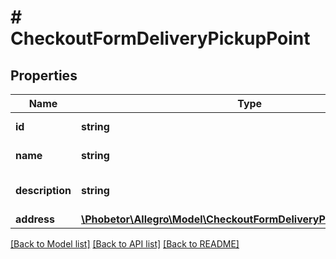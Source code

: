 # # CheckoutFormDeliveryPickupPoint

## Properties

Name | Type | Description | Notes
------------ | ------------- | ------------- | -------------
**id** | **string** | Delivery point id | [optional]
**name** | **string** | Delivery point name | [optional]
**description** | **string** | Delivery point description | [optional]
**address** | [**\Phobetor\Allegro\Model\CheckoutFormDeliveryPickupPointAddress**](CheckoutFormDeliveryPickupPointAddress.md) |  | [optional]

[[Back to Model list]](../../README.md#models) [[Back to API list]](../../README.md#endpoints) [[Back to README]](../../README.md)

